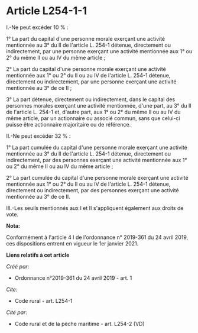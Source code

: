 # Article L254-1-1

I.-Ne peut excéder 10 % : 

1° La part du capital d'une personne morale exerçant une activité mentionnée au 3° du II de l'article L. 254-1 détenue,
directement ou indirectement, par une personne exerçant une activité mentionnée aux 1° ou 2° du même II ou au IV du même
article ; 

2° La part du capital d'une personne morale exerçant une activité mentionnée aux 1° ou 2° du II ou au IV de l'article L.
254-1 détenue, directement ou indirectement, par une personne exerçant une activité mentionnée au 3° de ce II ; 

3° La part détenue, directement ou indirectement, dans le capital des personnes morales exerçant une activité mentionnée,
d'une part, au 3° du II de l'article L. 254-1 et, d'autre part, aux 1° ou 2° du même II ou au IV du même article, par un
actionnaire ou associé commun, sans que celui-ci puisse être actionnaire majoritaire ou de référence. 

II.-Ne peut excéder 32 % : 

1° La part cumulée du capital d'une personne morale exerçant une activité mentionnée au 3° du II de l'article L. 254-1
détenue, directement ou indirectement, par des personnes exerçant une activité mentionnée aux 1° ou 2° du même II ou au IV du
même article ; 

2° La part cumulée du capital d'une personne morale exerçant une activité mentionnée aux 1° ou 2° du II ou au IV de l'article
L. 254-1 détenue, directement ou indirectement, par des personnes exerçant une activité mentionnée au 3° de ce II. 

III.-Les seuils mentionnés aux I et II s'appliquent également aux droits de vote.

**Nota:**

Conformément à l'article 4 I de l'ordonnance n° 2019-361 du 24 avril 2019, ces dispositions entrent en vigueur le 1er janvier
2021.

**Liens relatifs à cet article**

_Créé par_:

  - Ordonnance n°2019-361 du 24 avril 2019 - art. 1

_Cite_:

  - Code rural - art. L254-1

_Cité par_:

  - Code rural et de la pêche maritime - art. L254-2 (VD)

